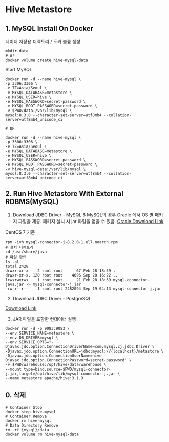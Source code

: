 # Hive Metastore 

## 1. MySQL Install On Docker

데이터 저장용 디렉토리 / 도커 볼륨 생성  

```shell
mkdir data
# or 
docker volume create hive-mysql-data
```

Start MySQL

```shell
docker run -d --name hive-mysql \
-p 3306:3306 \
-e TZ=Asia/Seoul \
-e MYSQL_DATABASE=metastore \
-e MYSQL_USER=hive \
-e MYSQL_PASSWORD=secret-password \
-e MYSQL_ROOT_PASSWORD=secret-password \
-v $PWD/data:/var/lib/mysql \
mysql:8.3.0 --character-set-server=utf8mb4 --collation-server=utf8mb4_unicode_ci

# OR

docker run -d --name hive-mysql \
-p 3306:3306 \
-e TZ=Asia/Seoul \
-e MYSQL_DATABASE=metastore \
-e MYSQL_USER=hive \
-e MYSQL_PASSWORD=secret-password \
-e MYSQL_ROOT_PASSWORD=secret-password \
-v hive-mysql-data:/var/lib/mysql \
mysql:8.3.0 --character-set-server=utf8mb4 --collation-server=utf8mb4_unicode_ci
```

## 2. Run Hive Metastore With External RDBMS(MySQL)  

1. Download JDBC Driver - MySQL 8
MySQL의 경우 Oracle 에서 OS 별 패키지 파일을 제공.
패키지 설치 시 jar 파일을 얻을 수 있음. 
[Oracle Download Link](https://downloads.mysql.com/archives/c-j/)

CentOS 7 기준  

```shell
rpm -ivh mysql-connector-j-8.2.0-1.el7.noarch.rpm
# 설치 디렉토리 
cd /usr/share/java
# 파일 확인 
ls -al
total 2428
drwxr-xr-x    2 root root      67 Feb 28 18:59 .
drwxr-xr-x. 120 root root    4096 Sep 20 16:22 ..
lrwxrwxrwx    1 root root      21 Feb 28 18:59 mysql-connector-java.jar -> mysql-connector-j.jar
-rw-r--r--    1 root root 2482094 Sep 19 04:13 mysql-connector-j.jar
```

2. Download JDBC Driver - PostgreSQL

[Download Link](https://jdbc.postgresql.org/download/)

3. JAR 파일을 포함한 컨테이너 실행  

```shell
docker run -d -p 9083:9083 \
--env SERVICE_NAME=metastore \
--env DB_DRIVER=mysql \
--env SERVICE_OPTS="-Djavax.jdo.option.ConnectionDriverName=com.mysql.cj.jdbc.Driver \
-Djavax.jdo.option.ConnectionURL=jdbc:mysql://{localhost}/metastore \
-Djavax.jdo.option.ConnectionUserName=hive -Djavax.jdo.option.ConnectionPassword=secret-password" \
-v $PWD/warehouse:/opt/hive/data/warehouse \
--mount type=bind,source=$PWD/mysql-connector-j.jar,target=/opt/hive/lib/mysql-connector-j.jar \
--name metastore apache/hive:3.1.3
```

## 0. 삭제  

```shell
# Container Stop
docker stop hive-mysql
# Container Remove 
docker rm hive-mysql
# Data Directory Remove 
rm -rf {mysql}/data
docker volume rm hive-mysql-data
```
